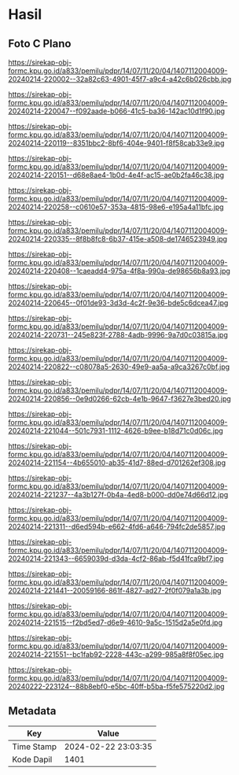 # Hasil

## Foto C Plano

https://sirekap-obj-formc.kpu.go.id/a833/pemilu/pdpr/14/07/11/20/04/1407112004009-20240214-220002--32a82c63-4901-45f7-a9c4-a42c6b026cbb.jpg

https://sirekap-obj-formc.kpu.go.id/a833/pemilu/pdpr/14/07/11/20/04/1407112004009-20240214-220047--f092aade-b066-41c5-ba36-142ac10d1f90.jpg

https://sirekap-obj-formc.kpu.go.id/a833/pemilu/pdpr/14/07/11/20/04/1407112004009-20240214-220119--8351bbc2-8bf6-404e-9401-f8f58cab33e9.jpg

https://sirekap-obj-formc.kpu.go.id/a833/pemilu/pdpr/14/07/11/20/04/1407112004009-20240214-220151--d68e8ae4-1b0d-4e4f-ac15-ae0b2fa46c38.jpg

https://sirekap-obj-formc.kpu.go.id/a833/pemilu/pdpr/14/07/11/20/04/1407112004009-20240214-220258--c0610e57-353a-4815-98e6-e195a4a11bfc.jpg

https://sirekap-obj-formc.kpu.go.id/a833/pemilu/pdpr/14/07/11/20/04/1407112004009-20240214-220335--8f8b8fc8-6b37-415e-a508-de1746523949.jpg

https://sirekap-obj-formc.kpu.go.id/a833/pemilu/pdpr/14/07/11/20/04/1407112004009-20240214-220408--1caeadd4-975a-4f8a-990a-de98656b8a93.jpg

https://sirekap-obj-formc.kpu.go.id/a833/pemilu/pdpr/14/07/11/20/04/1407112004009-20240214-220645--0f01de93-3d3d-4c2f-9e36-bde5c6dcea47.jpg

https://sirekap-obj-formc.kpu.go.id/a833/pemilu/pdpr/14/07/11/20/04/1407112004009-20240214-220731--245e823f-2788-4adb-9996-9a7d0c03815a.jpg

https://sirekap-obj-formc.kpu.go.id/a833/pemilu/pdpr/14/07/11/20/04/1407112004009-20240214-220822--c08078a5-2630-49e9-aa5a-a9ca3267c0bf.jpg

https://sirekap-obj-formc.kpu.go.id/a833/pemilu/pdpr/14/07/11/20/04/1407112004009-20240214-220856--0e9d0266-62cb-4e1b-9647-f3627e3bed20.jpg

https://sirekap-obj-formc.kpu.go.id/a833/pemilu/pdpr/14/07/11/20/04/1407112004009-20240214-221044--501c7931-1112-4626-b9ee-b18d71c0d06c.jpg

https://sirekap-obj-formc.kpu.go.id/a833/pemilu/pdpr/14/07/11/20/04/1407112004009-20240214-221154--4b655010-ab35-41d7-88ed-d701262ef308.jpg

https://sirekap-obj-formc.kpu.go.id/a833/pemilu/pdpr/14/07/11/20/04/1407112004009-20240214-221237--4a3b127f-0b4a-4ed8-b000-dd0e74d66d12.jpg

https://sirekap-obj-formc.kpu.go.id/a833/pemilu/pdpr/14/07/11/20/04/1407112004009-20240214-221311--d6ed594b-e662-4fd6-a646-794fc2de5857.jpg

https://sirekap-obj-formc.kpu.go.id/a833/pemilu/pdpr/14/07/11/20/04/1407112004009-20240214-221343--6659039d-d3da-4cf2-86ab-f5d41fca9bf7.jpg

https://sirekap-obj-formc.kpu.go.id/a833/pemilu/pdpr/14/07/11/20/04/1407112004009-20240214-221441--20059166-861f-4827-ad27-2f0f079a1a3b.jpg

https://sirekap-obj-formc.kpu.go.id/a833/pemilu/pdpr/14/07/11/20/04/1407112004009-20240214-221515--f2bd5ed7-d6e9-4610-9a5c-1515d2a5e0fd.jpg

https://sirekap-obj-formc.kpu.go.id/a833/pemilu/pdpr/14/07/11/20/04/1407112004009-20240214-221551--bc1fab92-2228-443c-a299-985a8f8f05ec.jpg

https://sirekap-obj-formc.kpu.go.id/a833/pemilu/pdpr/14/07/11/20/04/1407112004009-20240222-223124--88b8ebf0-e5bc-40ff-b5ba-f5fe575220d2.jpg


## Metadata

| Key        | Value               |
| ---------- | ------------------- |
| Time Stamp | 2024-02-22 23:03:35 |
| Kode Dapil | 1401                |



